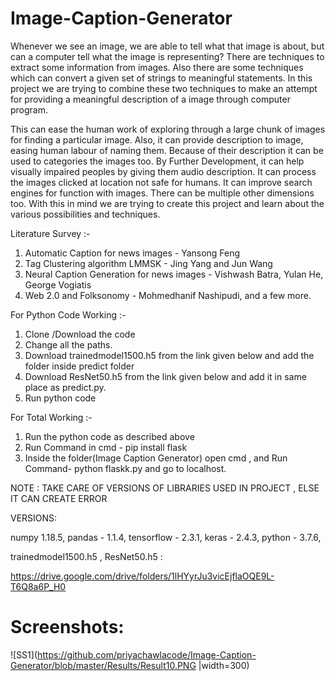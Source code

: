 # Image-Caption-Generator

Whenever we see an image, we are able to tell what that image is about, but can a computer tell what the image is representing? 
There are techniques to extract some information from images. Also there are some techniques which can convert a given set of strings to meaningful statements. In this project we are trying to combine these two techniques to make an attempt for providing a meaningful description of a image through computer program.

This can ease the human work of exploring through a large chunk of images for finding a particular image. Also, it can provide description to image, easing human labour of naming them. Because of their description it can be used to categories the images too.
By Further Development, it can help visually impaired peoples by giving them audio description. It can process the images clicked at location not safe for humans. It can improve search engines for function with images. There can be multiple other dimensions too. With this in mind we are trying to create this project and learn about the various possibilities and techniques.


Literature Survey :- 
1) Automatic Caption for news images - Yansong Feng
2) Tag Clustering algorithm LMMSK - Jing Yang and Jun Wang
3) Neural Caption Generation for news images - Vishwash Batra, Yulan He, George Vogiatis
4) Web 2.0 and Folksonomy - Mohmedhanif Nashipudi, and a few more.

For Python Code Working :-
1) Clone /Download the code
2) Change all the paths.
3) Download trainedmodel1500.h5 from the link given below and add the folder inside predict folder
4) Download ResNet50.h5 from the link given below and add it in same place as predict.py.
5) Run python code

For Total Working :-
1) Run the python code as described above
2) Run Command in cmd - pip install flask
3) Inside the folder(Image Caption Generator) open cmd , and Run Command- python flaskk.py and go to localhost.

NOTE : TAKE CARE OF VERSIONS OF LIBRARIES USED IN PROJECT , ELSE IT CAN CREATE ERROR

VERSIONS:

numpy 1.18.5, 
pandas - 1.1.4, 
tensorflow - 2.3.1, 
keras - 2.4.3, 
python - 3.7.6,

trainedmodel1500.h5 , ResNet50.h5 :

https://drive.google.com/drive/folders/1lHYyrJu3vicEjflaOQE9L-T6Q8a6P_H0

# Screenshots:
![SS1](https://github.com/priyachawlacode/Image-Caption-Generator/blob/master/Results/Result10.PNG |width=300)
